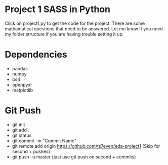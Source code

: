 # Project 1 SASS in Python 
Click on project1.py to get the code for the project. There are some mathamatical questions that need to be answered. 
Let me know if you need my folder structure if you are having trouble setting it up. 


# Dependencies
- pandas 
- numpy 
- bs4
- openpyxl
- matplotlib


# Git Push 
- git init
- git add . 
- git status 
- git commit -m "Commit Name"
- git remote add origin https://github.com/ts7even/eda-project1 (Skip for second + pushes)
- git push -u master (just use git push on second + commits)

